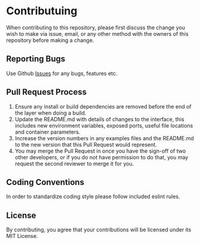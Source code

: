 # Contributuing

When contributing to this repository, please first discuss the change you wish to make via issue,
email, or any other method with the owners of this repository before making a change.

## Reporting Bugs

Use Github [Issues](https://github.com/sarabjottt/the-trolley-times/issues) for any bugs, features etc.

## Pull Request Process

1. Ensure any install or build dependencies are removed before the end of the layer when doing a
   build.
2. Update the README.md with details of changes to the interface, this includes new environment
   variables, exposed ports, useful file locations and container parameters.
3. Increase the version numbers in any examples files and the README.md to the new version that this
   Pull Request would represent.
4. You may merge the Pull Request in once you have the sign-off of two other developers, or if you
   do not have permission to do that, you may request the second reviewer to merge it for you.

## Coding Conventions

In order to standardize coding style please follow included eslint rules.

## License

By contributing, you agree that your contributions will be licensed under its MIT License.
